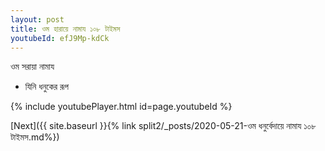 ```yaml
---
layout: post
title: ওম হারায়ে নামায ১০৮ টাইমস
youtubeId: efJ9Mp-kdCk
---
```

 
 
ওম  সরায়া  নামায  
 
 -  যিনি ধনুকের রূপ 
 
  
 
  
 
 
 
 
 
 


{% include youtubePlayer.html id=page.youtubeId %}
 
[Next]({{ site.baseurl }}{% link  split2/_posts/2020-05-21-ওম ধনুর্বেদায়ে নামায ১০৮ টাইমস.md%})
 
